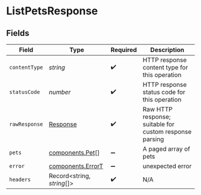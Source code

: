 # ListPetsResponse


## Fields

| Field                                                                 | Type                                                                  | Required                                                              | Description                                                           |
| --------------------------------------------------------------------- | --------------------------------------------------------------------- | --------------------------------------------------------------------- | --------------------------------------------------------------------- |
| `contentType`                                                         | *string*                                                              | :heavy_check_mark:                                                    | HTTP response content type for this operation                         |
| `statusCode`                                                          | *number*                                                              | :heavy_check_mark:                                                    | HTTP response status code for this operation                          |
| `rawResponse`                                                         | [Response](https://developer.mozilla.org/en-US/docs/Web/API/Response) | :heavy_check_mark:                                                    | Raw HTTP response; suitable for custom response parsing               |
| `pets`                                                                | [components.Pet](../../models/components/pet.md)[]                    | :heavy_minus_sign:                                                    | A paged array of pets                                                 |
| `error`                                                               | [components.ErrorT](../../models/components/errort.md)                | :heavy_minus_sign:                                                    | unexpected error                                                      |
| `headers`                                                             | Record<string, *string*[]>                                            | :heavy_check_mark:                                                    | N/A                                                                   |